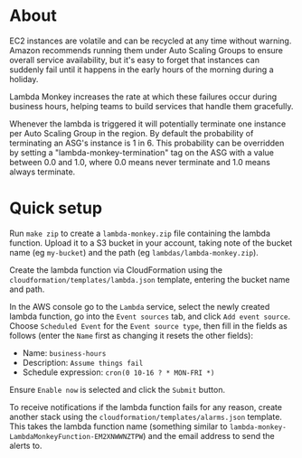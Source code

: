 # About

EC2 instances are volatile and can be recycled at any time without warning.
Amazon recommends running them under Auto Scaling Groups to ensure overall
service availability, but it's easy to forget that instances can suddenly fail
until it happens in the early hours of the morning during a holiday.

Lambda Monkey increases the rate at which these failures occur during business
hours, helping teams to build services that handle them gracefully.

Whenever the lambda is triggered it will potentially terminate one instance per
Auto Scaling Group in the region.  By default the probability of terminating an
ASG's instance is 1 in 6.  This probability can be overridden by setting a
"lambda-monkey-termination" tag on the ASG with a value between 0.0 and 1.0,
where 0.0 means never terminate and 1.0 means always terminate.


# Quick setup

Run `make zip` to create a `lambda-monkey.zip` file containing the lambda
function.  Upload it to a S3 bucket in your account, taking note of the bucket
name (eg `my-bucket`) and the path (eg `lambdas/lambda-monkey.zip`).

Create the lambda function via CloudFormation using the
`cloudformation/templates/lambda.json` template, entering the bucket name and
path.

In the AWS console go to the `Lambda` service, select the newly created lambda
function, go into the `Event sources` tab, and click `Add event source`.
Choose `Scheduled Event` for the `Event source type`, then fill in the fields
as follows (enter the `Name` first as changing it resets the other fields):
* Name: `business-hours`
* Description: `Assume things fail`
* Schedule expression: `cron(0 10-16 ? * MON-FRI *)`

Ensure `Enable now` is selected and click the `Submit` button.

To receive notifications if the lambda function fails for any reason, create
another stack using the `cloudformation/templates/alarms.json` template.  This
takes the lambda function name (something similar to
`lambda-monkey-LambdaMonkeyFunction-EM2XNWWNZTPW`) and the email address to
send the alerts to.

